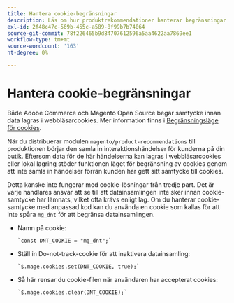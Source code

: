 ```yaml
---
title: Hantera cookie-begränsningar
description: Läs om hur produktrekommendationer hanterar begränsningar av cookies.
exl-id: 2f48c47c-569b-455c-a589-8f99b7b74064
source-git-commit: 78f226465b9d84707612596a5aa4622aa7869ee1
workflow-type: tm+mt
source-wordcount: '163'
ht-degree: 0%

---
```


# Hantera cookie-begränsningar

Både Adobe Commerce och Magento Open Source begär samtycke innan data lagras i webbläsarcookies. Mer information finns i [Begränsningsläge för cookies](https://experienceleague.adobe.com/docs/commerce-admin/start/compliance/privacy/compliance-cookie-law.html).

När du distribuerar modulen `magento/product-recommendations` till produktionen börjar den samla in interaktionshändelser för kunderna på din butik. Eftersom data för de här händelserna kan lagras i webbläsarcookies eller lokal lagring stöder funktionen läget för begränsning av cookies genom att inte samla in händelser förrän kunden har gett sitt samtycke till cookies.

Detta kanske inte fungerar med cookie-lösningar från tredje part. Det är varje handlares ansvar att se till att datainsamlingen inte sker innan cookie-samtycke har lämnats, vilket ofta krävs enligt lag. Om du hanterar cookie-samtycke med anpassad kod kan du använda en cookie som kallas för att inte spåra `mg_dnt` för att begränsa datainsamlingen.

- Namn på cookie:

  ```text
  `const DNT_COOKIE = "mg_dnt";`
  ```

- Ställ in Do-not-track-cookie för att inaktivera datainsamling:

  ```text
  `$.mage.cookies.set(DNT_COOKIE, true);`
  ```

- Så här rensar du cookie-filen när användaren har accepterat cookies:

  ```text
  `$.mage.cookies.clear(DNT_COOKIE);`
  ```
